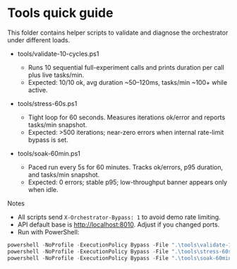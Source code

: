 # Tools quick guide

This folder contains helper scripts to validate and diagnose the orchestrator under different loads.

- tools/validate-10-cycles.ps1
  - Runs 10 sequential full-experiment calls and prints duration per call plus live tasks/min.
  - Expected: 10/10 ok, avg duration ~50–120ms, tasks/min ~100+ while active.

- tools/stress-60s.ps1
  - Tight loop for 60 seconds. Measures iterations ok/error and reports tasks/min snapshot.
  - Expected: >500 iterations; near-zero errors when internal rate-limit bypass is set.

- tools/soak-60min.ps1
  - Paced run every 5s for 60 minutes. Tracks ok/errors, p95 duration, and tasks/min snapshot.
  - Expected: 0 errors; stable p95; low-throughput banner appears only when idle.

Notes

- All scripts send `X-Orchestrator-Bypass: 1` to avoid demo rate limiting.
- API default base is <http://localhost:8010>. Adjust if you changed ports.
- Run with PowerShell:

```powershell
powershell -NoProfile -ExecutionPolicy Bypass -File ".\tools\validate-10-cycles.ps1"
powershell -NoProfile -ExecutionPolicy Bypass -File ".\tools\stress-60s.ps1"
powershell -NoProfile -ExecutionPolicy Bypass -File ".\tools\soak-60min.ps1"
```
